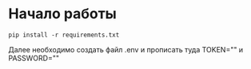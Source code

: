 # Начало работы
`pip install -r requirements.txt `

Далее необходимо создать файл .env и прописать туда TOKEN="" и PASSWORD=""
